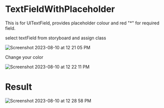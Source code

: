 # TextFieldWithPlaceholder
This is for UITextField, provides placeholder colour and red "*" for required field.

select textField from storyboard and assign class




![Screenshot 2023-08-10 at 12 21 05 PM](https://github.com/pradeepmaretha/TextFieldWithPlaceholder/assets/19723646/37906335-0d4f-48e1-b908-a7dd710a5c1a)


Change your color

![Screenshot 2023-08-10 at 12 22 11 PM](https://github.com/pradeepmaretha/TextFieldWithPlaceholder/assets/19723646/c4a7d3a8-0448-414c-bd87-2fba0ea94747)


# Result 

![Screenshot 2023-08-10 at 12 28 58 PM](https://github.com/pradeepmaretha/TextFieldWithPlaceholder/assets/19723646/d6808146-9b25-4c34-91b7-f913d415c31a)


